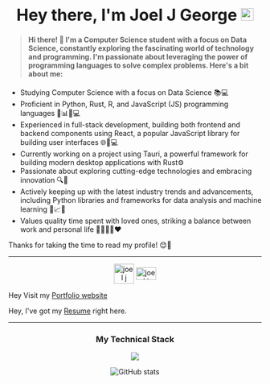 <h1 align="center" style="font-size: 32px;">Hey there, I'm Joel J George <img src="https://media.giphy.com/media/hvRJCLFzcasrR4ia7z/giphy.gif" width="25"></h1>

><h4 align="left"> Hi there! 👋 I'm a Computer Science student with a focus on Data Science, constantly exploring the fascinating world of technology and programming. I'm passionate about leveraging the power of programming languages to solve complex problems. Here's a bit about me:</h4>

- Studying Computer Science with a focus on Data Science 📚💻
- Proficient in Python, Rust, R, and JavaScript (JS) programming languages 🐍📊🌐💻
- Experienced in full-stack development, building both frontend and backend components using React, a popular JavaScript library for building user interfaces 🌐💪💻
- Currently working on a project using Tauri, a powerful framework for building modern desktop applications with Rust⚙️
- Passionate about exploring cutting-edge technologies and embracing innovation 🔍🚀
- Actively keeping up with the latest industry trends and advancements, including Python libraries and frameworks for data analysis and machine learning 🐍📈🧠
- Values quality time spent with loved ones, striking a balance between work and personal life 👨‍👩‍👧‍👦❤️

Thanks for taking the time to read my profile! 😊👋

___

<p align="center">
  <a href="https://dev.to/joeljgeorge" target="blank"><img align="center" src="https://cdn.jsdelivr.net/npm/simple-icons@3.0.1/icons/dev-dot-to.svg" alt="joel j george" height="40" width="40" /></a>
  <a href="https://www.linkedin.com/in/joeljgeorge/" target="blank"><img align="center" src="https://raw.githubusercontent.com/rahuldkjain/github-profile-readme-generator/master/src/images/icons/Social/linked-in-alt.svg" alt="joel j george" height="25" width="40" /></a>
</p>

Hey Visit my [Portfolio website](https://joeljgeorge.tech/)

Hey, I've got my [Resume](https://drive.google.com/file/d/1J3zi1_EQJktHyhd23nxor_GqABLZ9Byi/view?usp=sharing) right here.

___

<h3 align="center">My Technical Stack</h3>

<p align="center">
  <a href="https://drive.google.com/file/d/1J3zi1_EQJktHyhd23nxor_GqABLZ9Byi/view?usp=sharing">
    <img src="https://skillicons.dev/icons?i=tauri,flask,django,react,express,nodejs,tailwind,sass,mongodb,firebase,mysql,rust,python,js,ts,c,r,selenium,wordpress,netlify&perline=6" style="max-width: 100%;">
  </a>

 <p align="center">
    <img src="https://github-readme-stats.vercel.app/api/top-langs?username=JoJosuk&show_icons=true&theme=gruvbox&layout=compact" alt="GitHub stats" />
</p>

 </p>
